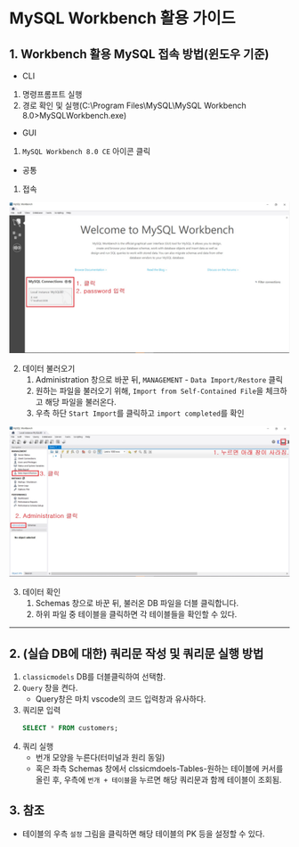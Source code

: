 # MySQL Workbench 활용 가이드

## 1. Workbench 활용 MySQL 접속 방법(윈도우 기준) 
- CLI
1. 명령프롬프트 실행
2. 경로 확인 및 실행(C:\Program Files\MySQL\MySQL Workbench 8.0>MySQLWorkbench.exe)

-  GUI
1. `MySQL Workbench 8.0 CE` 아이콘 클릭

- 공통

1. 접속

![](image\01.jpg)

2. 데이터 불러오기
    1. Administration 창으로 바꾼 뒤, `MANAGEMENT` - `Data Import/Restore` 클릭
    2. 원하는 파일을 불러오기 위해, `Import from Self-Contained File`을 체크하고 해당 파일을 불러온다.
    3. 우측 하단 `Start Import`를 클릭하고 `import completed`를 확인

![참고](image\02.jpg)

3. 데이터 확인
    1. Schemas 창으로 바꾼 뒤, 불러온 DB 파일을 더블 클릭합니다.
    2. 하위 파일 중 테이블을 클릭하면 각 테이블들을 확인할 수 있다.
-------------

## 2. (실습 DB에 대한) 쿼리문 작성 및 쿼리문 실행 방법

1. `classicmodels` DB를 더블클릭하여 선택함.
2. `Query` 창을 켠다.
    - Query창은 마치 vscode의 코드 입력창과 유사하다.
3. 쿼리문 입력
    ```SQL
    SELECT * FROM customers;
    ```
4. 쿼리 실행
    - 번개 모양을 누른다(터미널과 원리 동일)
    - 혹은 좌측 Schemas 창에서 clssicmdoels-Tables-원하는 테이블에 커서를 올린 후, 우측에 `번개 + 테이블`을 누르면 해당 쿼리문과 함께 테이블이 조회됨. 

## 3. 참조
- 테이블의 우측 `설정` 그림을 클릭하면 해당 테이블의 PK 등을 설정할 수 있다.

